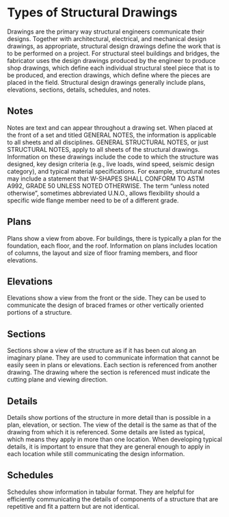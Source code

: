 Types of Structural Drawings
============================


Drawings are the primary way structural engineers communicate their designs. Together with architectural, electrical, and mechanical design drawings, as appropriate, structural design drawings define the work that is to be performed on a project. For structural steel buildings and bridges, the fabricator uses the design drawings produced by the engineer to produce shop drawings, which define each individual structural steel piece that is to be produced, and erection drawings, which define where the pieces are placed in the field. Structural design drawings generally include plans, elevations, sections, details, schedules, and notes.


Notes
-----
Notes are text and can appear throughout a drawing set. When placed at the front of a set and titled GENERAL NOTES, the information is applicable to all sheets and all disciplines. GENERAL STRUCTURAL NOTES, or just STRUCTURAL NOTES, apply to all sheets of the structural drawings. Information on these drawings include the code to which the structure was designed, key design criteria (e.g., live loads, wind speed, seismic design category), and typical material specifications. For example, structural notes may include a statement that W-SHAPES SHALL CONFORM TO ASTM A992, GRADE 50 UNLESS NOTED OTHERWISE. The term “unless noted otherwise”, sometimes abbreviated U.N.O., allows flexibility should a specific wide flange member need to be of a different grade. 


Plans
-----
Plans show a view from above. For buildings, there is typically a plan for the foundation, each floor, and the roof. Information on plans includes location of columns, the layout and size of floor framing members, and floor elevations. 


Elevations
----------
Elevations show a view from the front or the side. They can be used to communicate the design of braced frames or other vertically oriented portions of a structure.   


Sections
--------
Sections show a view of the structure as if it has been cut along an imaginary plane. They are used to communicate information that cannot be easily seen in plans or elevations. Each section is referenced from another drawing. The drawing where the section is referenced must indicate the cutting plane and viewing direction. 


Details
-------
Details show portions of the structure in more detail than is possible in a plan, elevation, or section. The view of the detail is the same as that of the drawing from which it is referenced. Some details are listed as typical, which means they apply in more than one location. When developing typical details, it is important to ensure that they are general enough to apply in each location while still communicating the design information.


Schedules
---------
Schedules show information in tabular format. They are helpful for efficiently communicating the details of components of a structure that are repetitive and fit a pattern but are not identical.  

